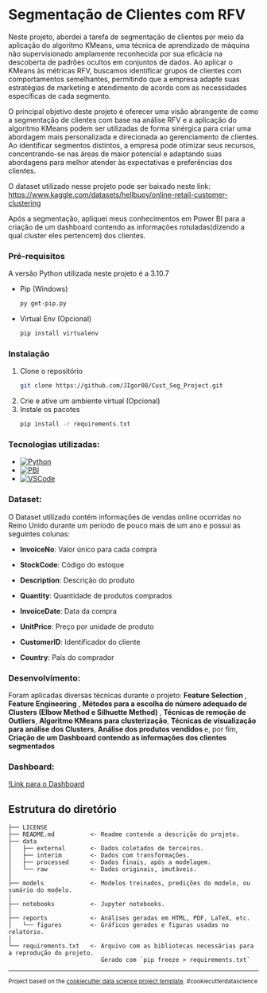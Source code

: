 Segmentação de Clientes com RFV
==============================

Neste projeto, abordei a tarefa de segmentação de clientes por meio da aplicação do algoritmo KMeans, uma técnica de aprendizado de máquina não supervisionado amplamente reconhecida por sua eficácia na descoberta de padrões ocultos em conjuntos de dados. Ao aplicar o KMeans às métricas RFV, buscamos identificar grupos de clientes com comportamentos semelhantes, permitindo que a empresa adapte suas estratégias de marketing e atendimento de acordo com as necessidades específicas de cada segmento.

O principal objetivo deste projeto é oferecer uma visão abrangente de como a segmentação de clientes com base na análise RFV e a aplicação do algoritmo KMeans podem ser utilizadas de forma sinérgica para criar uma abordagem mais personalizada e direcionada ao gerenciamento de clientes. Ao identificar segmentos distintos, a empresa pode otimizar seus recursos, concentrando-se nas áreas de maior potencial e adaptando suas abordagens para melhor atender às expectativas e preferências dos clientes.

O dataset utilizado nesse projeto pode ser baixado neste link: https://www.kaggle.com/datasets/hellbuoy/online-retail-customer-clustering

Após a segmentação, apliquei meus conhecimentos em Power BI para a criação de um dashboard contendo as informações rotuladas(dizendo a qual cluster eles pertencem) dos clientes.

### Pré-requisitos

A versão Python utilizada neste projeto é a 3.10.7
* Pip (Windows)
  ```sh
  py get-pip.py
  ```
* Virtual Env (Opcional)
  ```sh
  pip install virtualenv
  ```

### Instalação

1. Clone o repositório
   ```sh
   git clone https://github.com/JIgor08/Cust_Seg_Project.git
   ```
2. Crie e ative um ambiente virtual (Opcional)
3. Instale os pacotes
   ```sh
   pip install -r requirements.txt
   ```
### Tecnologias utilizadas:

* [![Python][Python]][Python-url]
* [![PBI][PowerBI]][pbi-url]
* [![VSCode][vscode]][vscode-url]

### Dataset:
O Dataset utilizado contém informações de vendas online ocorridas no Reino Unido durante um período de pouco mais de um ano e possui as seguintes colunas:

- <b> InvoiceNo</b>: Valor único para cada compra

- <b> StockCode</b>: Código do estoque

- <b> Description</b>: Descrição do produto

- <b> Quantity</b>: Quantidade de produtos comprados

- <b> InvoiceDate</b>: Data da compra

- <b> UnitPrice</b>: Preço por unidade de produto

- <b> CustomerID</b>: Identificador do cliente

- <b> Country</b>: País do comprador

### Desenvolvimento:
Foram aplicadas diversas técnicas durante o projeto: <b> Feature Selection </b>, <b> Feature Engineering </b>, <b> Métodos para a escolha do número adequado de Clusters (Elbow Method e Silhuette Method) </b>, <b> Técnicas de remoção de Outliers</b>, <b> Algoritmo KMeans para clusterização</b>, <b> Técnicas de visualização para análise dos Clusters</b>, <b> Análise dos produtos vendidos </b> e, por fim, <b> Criação de um Dashboard contendo as informações dos clientes segmentados </b>
### Dashboard:
[!Link para o Dashboard](https://github.com/JIgor08/Cust_Seg_Project/blob/main/reports/figures/dashboard_rfv.PNG)

<!-- Structure -->
## Estrutura do diretório

    ├── LICENSE
    ├── README.md          <- Readme contendo a descrição do projeto.
    ├── data
    │   ├── external       <- Dados coletados de terceiros.
    │   ├── interim        <- Dados com transformações.
    │   ├── processed      <- Dados finais, após a modelagem.
    │   └── raw            <- Dados originais, imutáveis.
    │
    ├── models             <- Modelos treinados, predições do modelo, ou sumário do modelo.
    │
    ├── notebooks          <- Jupyter notebooks.
    │
    ├── reports            <- Análises geradas em HTML, PDF, LaTeX, etc.
    │   └── figures        <- Gráficos gerados e figuras usadas no relatório.
    │
    └── requirements.txt   <- Arquivo com as bibliotecas necessárias para a reprodução do projeto.
                              Gerado com `pip freeze > requirements.txt`

--------

<p><small>Project based on the <a target="_blank" href="https://drivendata.github.io/cookiecutter-data-science/">cookiecutter data science project template</a>. #cookiecutterdatascience</small></p>

[Python]: https://img.shields.io/badge/Python-000000?style=for-the-badge&logo=python&logoColor=yellow1
[Python-url]: https://www.python.org/
[PowerBI]: https://img.shields.io/badge/Power_BI-000000?style=for-the-badge&logo=powerbi&logoColor=yellow
[pbi-url]: https://powerbi.microsoft.com/pt-br/
[vscode]: https://img.shields.io/badge/Visual_Studio_Code-000000?style=for-the-badge&logo=visualstudiocode&logoColor=blue
[vscode-url]: https://code.visualstudio.com/
[dashboard]:C:\Users\joaoi\Cust_Seg_Project\reports\figures\dashboard_rfv.PNG

